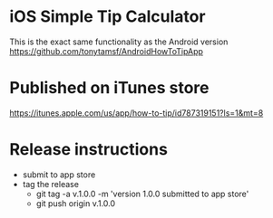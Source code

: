 iOS Simple Tip Calculator
======================
This is the exact same functionality as the Android version https://github.com/tonytamsf/AndroidHowToTipApp

Published on iTunes store
==========================
https://itunes.apple.com/us/app/how-to-tip/id787319151?ls=1&mt=8

Release instructions
======================
* submit to app store
* tag the release
   * git tag -a v.1.0.0 -m 'version 1.0.0 submitted to app store'
   * git push origin v.1.0.0 
